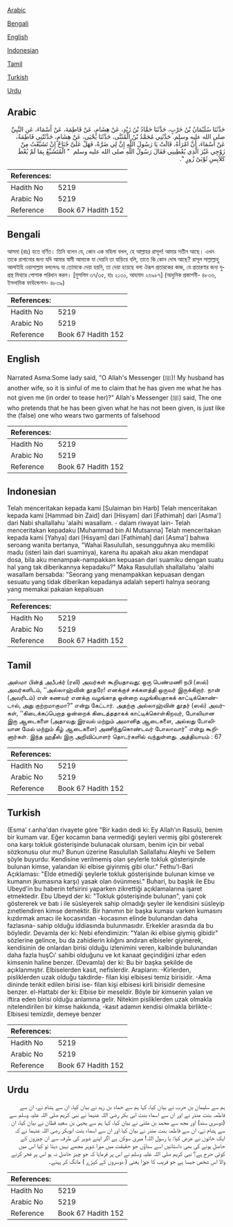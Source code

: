 [Arabic](#arabic)

[Bengali](#bengali)

[English](#english)

[Indonesian](#indonesian)

[Tamil](#tamil)

[Turkish](#turkish)

[Urdu](#urdu)

## Arabic


<div dir="rtl" lang="ar" style={{fontSize:'larger',backgroundColor:'#f8f9fa',padding:20}}>
حَدَّثَنَا سُلَيْمَانُ بْنُ حَرْبٍ، حَدَّثَنَا حَمَّادُ بْنُ زَيْدٍ، عَنْ هِشَامٍ، عَنْ فَاطِمَةَ، عَنْ أَسْمَاءَ، عَنِ النَّبِيِّ صلى الله عليه وسلم‏.‏ حَدَّثَنِي مُحَمَّدُ بْنُ الْمُثَنَّى، حَدَّثَنَا يَحْيَى، عَنْ هِشَامٍ، حَدَّثَتْنِي فَاطِمَةُ، عَنْ أَسْمَاءَ، أَنَّ امْرَأَةً، قَالَتْ يَا رَسُولَ اللَّهِ إِنَّ لِي ضَرَّةً، فَهَلْ عَلَىَّ جُنَاحٌ إِنْ تَشَبَّعْتُ مِنْ زَوْجِي غَيْرَ الَّذِي يُعْطِينِي فَقَالَ رَسُولُ اللَّهِ صلى الله عليه وسلم ‏ "‏ الْمُتَشَبِّعُ بِمَا لَمْ يُعْطَ كَلاَبِسِ ثَوْبَىْ زُورٍ ‏"‏‏.‏
</div>
<div style={{backgroundColor:'#f8f9fa',padding:20, marginBottom: 10}}><table> <thead> <tr> <th>References:</th> <th></th> </tr> </thead> <tbody><tr><td>Hadith No</td><td>5219</td></tr><tr><td>Arabic No</td><td>5219</td></tr><tr><td>Reference</td><td>Book 67 Hadith 152</td></tr></tbody></table></div>

## Bengali


<div dir="ltr" lang="bn" style={{fontSize:'larger',backgroundColor:'#f8f9fa',padding:20}}>
আসমা (রাঃ) হতে বর্ণিত। তিনি বলেন যে, কোন এক মহিলা বলল, হে আল্লাহর রাসূল! আমার সতীন আছে। এখন তাকে রাগানোর জন্য যদি আমার স্বামী আমাকে যা দেয়নি তা বাড়িয়ে বলি, তাতে কি কোন দোষ আছে? রাসূল সাল্লাল্লাহু আলাইহি ওয়াসাল্লাম বললেনঃ যা তোমাকে দেয়া হয়নি, তা দেয়া হয়েছে বলা ঐরূপ প্রতারকের কাজ, যে প্রতারণার জন্য দুপ্রস্থ মিথ্যার পোশাক পরিধান করল। [মুসলিম ৩৭/৩৫, হাঃ ২১৩০, আহমাদ ২৬৯৮৭] (আধুনিক প্রকাশনী- ৪৮৩৬, ইসলামিক ফাউন্ডেশন- ৪৮৩৯)
</div>
<div style={{backgroundColor:'#f8f9fa',padding:20, marginBottom: 10}}><table> <thead> <tr> <th>References:</th> <th></th> </tr> </thead> <tbody><tr><td>Hadith No</td><td>5219</td></tr><tr><td>Arabic No</td><td>5219</td></tr><tr><td>Reference</td><td>Book 67 Hadith 152</td></tr></tbody></table></div>

## English


<div dir="ltr" lang="en" style={{fontSize:'larger',backgroundColor:'#f8f9fa',padding:20}}>
Narrated Asma:Some lady said, "O Allah's Messenger (ﷺ)! My husband has another wife, so it is sinful of me to claim that he has given me what he has not given me (in order to tease her)?" Allah's Messenger (ﷺ) said, The one who pretends that he has been given what he has not been given, is just like the (false) one who wears two garments of falsehood
</div>
<div style={{backgroundColor:'#f8f9fa',padding:20, marginBottom: 10}}><table> <thead> <tr> <th>References:</th> <th></th> </tr> </thead> <tbody><tr><td>Hadith No</td><td>5219</td></tr><tr><td>Arabic No</td><td>5219</td></tr><tr><td>Reference</td><td>Book 67 Hadith 152</td></tr></tbody></table></div>

## Indonesian


<div dir="ltr" lang="id" style={{fontSize:'larger',backgroundColor:'#f8f9fa',padding:20}}>
Telah menceritakan kepada kami [Sulaiman bin Harb] Telah menceritakan kepada kami [Hammad bin Zaid] dari [Hisyam] dari [Fathimah] dari [Asma'] dari Nabi shallallahu 'alaihi wasallam. - dalam riwayat lain- Telah menceritakan kepadaku [Muhammad bin Al Mutsanna] Telah menceritakan kepada kami [Yahya] dari [Hisyam] dari [Fathimah] dari [Asma'] bahwa seroang wanita bertanya, "Wahai Rasulullah, sesungguhnya aku memiliki madu (isteri lain dari suaminya), karena itu apakah aku akan mendapat dosa, bila aku menampak-nampakkan kepuasan dari suamiku dengan suatu hal yang tak diberikannya kepadaku?" Maka Rasulullah shallallahu 'alaihi wasallam bersabda: "Seorang yang menampakkan kepuasan dengan sesuatu yang tidak diberikan kepadanya adalah seperti halnya seorang yang memakai pakaian kepalsuan
</div>
<div style={{backgroundColor:'#f8f9fa',padding:20, marginBottom: 10}}><table> <thead> <tr> <th>References:</th> <th></th> </tr> </thead> <tbody><tr><td>Hadith No</td><td>5219</td></tr><tr><td>Arabic No</td><td>5219</td></tr><tr><td>Reference</td><td>Book 67 Hadith 152</td></tr></tbody></table></div>

## Tamil


<div dir="ltr" lang="ta" style={{fontSize:'larger',backgroundColor:'#f8f9fa',padding:20}}>
அஸ்மா பின்த் அபீபக்ர் (ரலி) அவர்கள் கூறியதாவது: ஒரு பெண்மணி நபி (ஸல்) அவர்களிடம், ‘‘அல்லாஹ்வின் தூதரே! எனக்குச் சக்களத்தி ஒருவர் இருக்கிறார். நான் (அவரிடம்) என் கணவர் எனக்கு வழங்காத ஒன்றை வழங்கியதாகக் காட்டிக்கொண்டால், அது குற்றமாகுமா?” என்று கேட்டார். அதற்கு அல்லாஹ்வின் தூதர் (ஸல்) அவர்கள், ‘‘கிடைக்கப்பெறாத ஒன்றைக் கிடைத்ததாகக் காட்டிக்கொள்கிறவர், போலியான இரு ஆடைகளை (அதாவது இரவல் மற்றும் அமானித ஆடைகளை, அல்லது போலியான மேல் மற்றும் கீழ் ஆடைகளை) அணிந்துகொண்டவர் போலாவார்” என்று கூறினார்கள். இந்த ஹதீஸ் இரு அறிவிப்பாளர் தொடர்களில் வந்துள்ளது. அத்தியாயம் : 67
</div>
<div style={{backgroundColor:'#f8f9fa',padding:20, marginBottom: 10}}><table> <thead> <tr> <th>References:</th> <th></th> </tr> </thead> <tbody><tr><td>Hadith No</td><td>5219</td></tr><tr><td>Arabic No</td><td>5219</td></tr><tr><td>Reference</td><td>Book 67 Hadith 152</td></tr></tbody></table></div>

## Turkish


<div dir="ltr" lang="tr" style={{fontSize:'larger',backgroundColor:'#f8f9fa',padding:20}}>
(Esma' r.anha'dan rivayete göre "Bir kadın dedi ki: Ey Allah'ın Rasulü, benim bir kumam var. Eğer kocamın bana vermediği şeyleri vermiş gibi göstererek ona karşı tokluk gösterişinde bulunacak olursam, benim için bir vebal sözkonusu olur mu? Bunun üzerine Rasulullah Sallallahu Aleyhi ve Sellem şöyle buyurdu: Kendisine verilmemiş olan şeylerle tokluk gösterişinde bulunan kimse, yalandan iki elbise giyinmiş gibi olur." Fethu'l-Bari Açıklaması: "Elde etmediği şeylerle tokluk gösterişinde bulunan kimse ve kumanın jkumasına karşı) yasak olan övünmesi." Buhari, bu başlık ile Ebu Ubeyd'in bu haberin tefsirini yaparken zikrettiği açıklamalarına işaret etmektedir. Ebu Ubeyd der ki: "Tokluk gösterişinde bulunan", yani çok göstererek ve batı i ile süsleyerek sahip olmadığı şeyler ile kendisini süsleyip zınetlendiren kimse demektir. Bir hanımın bir başka kuması varken kumasını kızdırmak amacı ile kocasından -kocasının elinde bulunandan daha fazlasına- sahip olduğu iddiasında bulunmasıdır. Erkekler arasında da bu böyledir. Devamla der ki: Nebi efendimizin: "Yalan iki elbise giymiş gibidir" sözlerine gelince, bu da zahidierin kılığını andıran elbiseler giyinerek, kendisinin de onlardan birisi olduğu izlenimini veren, kalbinde bulunandan daha fazla huşCı' sahibi olduğunu ve kıt kanaat geçindiğini izhar eden kimsenin haline benzer. (Devamla) der ki: Bu bir başka şekilde de açıklanmıştır. Elbiselerden kasıt, nefislerdir. Arapların: -Kirlerden, pisliklerden uzak olduğu takdirde- filan kişi elbisesi temiz birisidir. -Ama dininde tenkit edilen birisi ise- filan kişi elbisesi kirli birisidir demesine benzer. el-Hattabi der ki: Elbise bir meseldir. Böyle bir kimsenin yalan ve iftira eden birisi olduğu anlamına gelir. Nitekim pisliklerden uzak olmakla nitelendirilen bir kimse hakkında, -kasıt adamın kendisi olmakla birlikte-: Elbisesi temizdir, demeye benzer
</div>
<div style={{backgroundColor:'#f8f9fa',padding:20, marginBottom: 10}}><table> <thead> <tr> <th>References:</th> <th></th> </tr> </thead> <tbody><tr><td>Hadith No</td><td>5219</td></tr><tr><td>Arabic No</td><td>5219</td></tr><tr><td>Reference</td><td>Book 67 Hadith 152</td></tr></tbody></table></div>

## Urdu


<div dir="rtl" lang="ur" style={{fontSize:'larger',backgroundColor:'#f8f9fa',padding:20}}>
ہم سے سلیمان بن حرب نے بیان کیا، کہا ہم سے حماد بن زید نے بیان کیا، ان سے ہشام نے، ان سے فاطمہ بنت منذر نے اور ان سے اسماء بنت ابی بکر رضی اللہ عنہما نے نبی کریم صلی اللہ علیہ وسلم سے (دوسری سند) اور مجھ سے محمد بن مثنٰی نے بیان کیا، کہا ہم سے یحییٰ بن سعید قطان نے بیان کیا، ان سے ہشام نے، ان سے فاطمہ بنت منذر نے بیان کیا اور ان سے اسماء بنت ابوبکر رضی اللہ عنہما نے کہ ایک خاتون نے عرض کیا: یا رسول اللہ! میری سوکن ہے اگر اپنے شوہر کی طرف سے ان چیزوں کے حاصل ہونے کی بھی داستانیں اسے سناؤں جو حقیقت میں میرا شوہر مجھے نہیں دیتا تو کیا اس میں کوئی حرج ہے؟ نبی کریم صلی اللہ علیہ وسلم نے اس پر فرمایا کہ جو چیز حاصل نہ ہو اس پر فخر کرنے والا اس شخص جیسا ہے جو فریب کا جوڑا یعنی ( دوسروں کے کپڑے ) مانگ کر پہنے۔
</div>
<div style={{backgroundColor:'#f8f9fa',padding:20, marginBottom: 10}}><table> <thead> <tr> <th>References:</th> <th></th> </tr> </thead> <tbody><tr><td>Hadith No</td><td>5219</td></tr><tr><td>Arabic No</td><td>5219</td></tr><tr><td>Reference</td><td>Book 67 Hadith 152</td></tr></tbody></table></div>